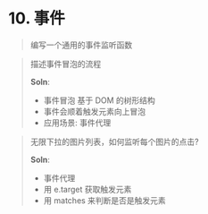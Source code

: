 # 10. 事件

> 编写一个通用的事件监听函数

> 描述事件冒泡的流程
>
> **Soln**:
>
> * 事件冒泡 基于 DOM 的树形结构 
> * 事件会顺着触发元素向上冒泡
> * 应用场景: 事件代理

> 无限下拉的图片列表，如何监听每个图片的点击?
>
> **Soln**:
>
> * 事件代理
> * 用 e.target 获取触发元素
> * 用 matches 来判断是否是触发元素

